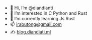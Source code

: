 - 👋 Hi, I’m @diandianti
- 👀 I’m interested in C Python and Rust
- 🌱 I’m currently learning Js Rust
- 📫 irabutong@gmail.com
- ✍️ [blog.diandiati.ml](blog.diandianti.ml)
<!---
diandianti/diandianti is a ✨ special ✨ repository because its `README.md` (this file) appears on your GitHub profile.
You can click the Preview link to take a look at your changes.
--->
